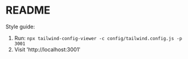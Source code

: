# README

Style guide:

1. Run:
```npx tailwind-config-viewer -c config/tailwind.config.js -p 3001```
2. Visit 'http://localhost:3001'